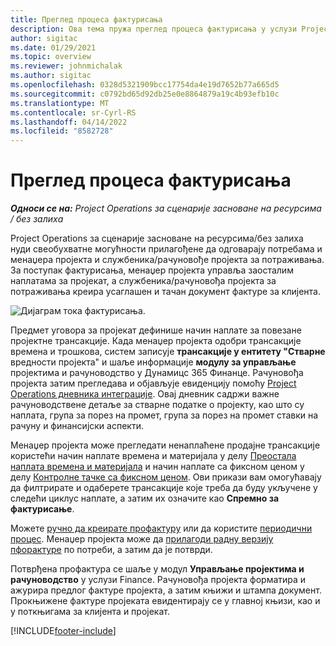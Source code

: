 ```yaml
---
title: Преглед процеса фактурисања
description: Ова тема пружа преглед процеса фактурисања у услузи Project Operations за сценарије засноване на ресурсима/без залиха.
author: sigitac
ms.date: 01/29/2021
ms.topic: overview
ms.reviewer: johnmichalak
ms.author: sigitac
ms.openlocfilehash: 0328d5321909bcc17754da4e19d7652b77a665d5
ms.sourcegitcommit: c0792bd65d92db25e0e8864879a19c4b93efb10c
ms.translationtype: MT
ms.contentlocale: sr-Cyrl-RS
ms.lasthandoff: 04/14/2022
ms.locfileid: "8582728"
---
```

# <a name="invoicing-process-overview"></a>Преглед процеса фактурисања

_**Односи се на:** Project Operations за сценарије засноване на ресурсима / без залиха_

Project Operations за сценарије засноване на ресурсима/без залиха нуди свеобухватне могућности прилагођене да одговарају потребама и менаџера пројекта и службеника/рачуновође пројекта за потраживања. За поступак фактурисања, менаџер пројекта управља заосталим наплатама за пројекат, а службеника/рачуновођа пројекта за потраживања креира усаглашен и тачан документ фактуре за клијента.

![Дијаграм тока фактурисања.](./media/invoicing-flow.png)

Предмет уговора за пројекат дефинише начин наплате за повезане пројектне трансакције. Када менаџер пројекта одобри трансакције времена и трошкова, систем записује **трансакције у ентитету "Стварне** вредности пројекта" и шаље информације **модулу за управљање** пројектима и рачуноводство у Дyнамицс 365 Финанце. Рачуновођа пројекта затим прегледава и објављује евиденцију помоћу [Project Operations дневника интеграције](../project-accounting/project-operations-integration-journal.md). Овај дневник садржи важне рачуноводствене детаље за стварне податке о пројекту, као што су наплата, група за порез на промет, група за порез на промет ставки на рачуну и финансијски аспекти.

Менаџер пројекта може прегледати ненаплаћене продајне трансакције користећи начин наплате времена и материјала у делу [Преостала наплата времена и материјала](../proforma-invoicing/manage-billing-backlog.md#time-and-material-billing-backlog) и начин наплате са фиксном ценом у делу [Контролне тачке са фиксном ценом](../proforma-invoicing/manage-billing-backlog.md#fixed-price-milestones). Ови прикази вам омогућавају да филтрирате и одаберете трансакције које треба да буду укључене у следећи циклус наплате, а затим их означите као **Спремно за фактурисање**.

Можете [ручно да креирате профактуру](../proforma-invoicing/create-manual-proforma-invoice.md) или да користите [периодични процес](../proforma-invoicing/configure-automated-invoice-creation.md). Менаџер пројекта може да [прилагоди радну верзију пфорактуре](../proforma-invoicing/manage-proforma-invoice.md) по потреби, а затим да је потврди.

Потврђена профактура се шаље у модул **Управљање пројектима и рачуноводство** у услузи Finance. Рачуновођа пројекта форматира и ажурира предлог фактуре пројекта, а затим књижи и штампа документ. Прокњижене фактуре пројеката евидентирају се у главној књизи, као и у поткњигама за клијента и пројекат.


[!INCLUDE[footer-include](../includes/footer-banner.md)]